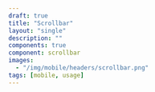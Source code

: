```yaml
---
draft: true
title: "Scrollbar"
layout: "single"
description: ""
components: true
component: scrollbar
images:
  - "/img/mobile/headers/scrollbar.png"
tags: [mobile, usage]
---
```

